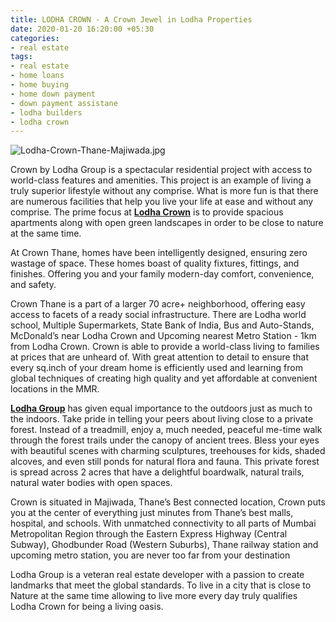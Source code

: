 ```yaml
---
title: LODHA CROWN - A Crown Jewel in Lodha Properties
date: 2020-01-20 16:20:00 +05:30
categories:
- real estate
tags:
- real estate
- home loans
- home buying
- home down payment
- down payment assistane
- lodha builders
- lodha crown
---
```


![Lodha-Crown-Thane-Majiwada.jpg](/uploads/Lodha-Crown-Thane-Majiwada.jpg)

Crown by Lodha Group is a spectacular residential project with access to world-class features and amenities. This project is an example of living a truly superior lifestyle without any comprise. What is more fun is that there are numerous facilities that help you live your life at ease and without any comprise. The prime focus at **[Lodha Crown](https://homecapital.in/project/97/crown)** is to provide spacious apartments along with open green landscapes in order to be close to nature at the same time.

At Crown Thane, homes have been intelligently designed, ensuring zero wastage of space. These homes boast of quality fixtures, fittings, and finishes. Offering you and your family modern-day comfort, convenience, and safety.

Crown Thane is a part of a larger 70 acre+ neighborhood, offering easy access to facets of a ready social infrastructure. There are Lodha world school, Multiple Supermarkets, State Bank of India, Bus and Auto-Stands, McDonald’s near Lodha Crown and Upcoming nearest Metro Station - 1km from Lodha Crown. Crown is able to provide a world-class living to families at prices that are unheard of. With great attention to detail to ensure that every sq.inch of your dream home is efficiently used and learning from global techniques of creating high quality and yet affordable at convenient locations in the MMR.

**[Lodha Group](https://homecapital.in/offering/developer/lodha)** has given equal importance to the outdoors just as much to the indoors. Take pride in telling your peers about living close to a private forest. Instead of a treadmill, enjoy a, much needed, peaceful me-time walk through the forest trails under the canopy of ancient trees. Bless your eyes with beautiful scenes with charming sculptures, treehouses for kids, shaded alcoves, and even still ponds for natural flora and fauna. This private forest is spread across 2 acres that have a delightful boardwalk, natural trails, natural water bodies with open spaces.

Crown is situated in Majiwada, Thane’s Best connected location, Crown puts you at the center of everything just minutes from Thane’s best malls, hospital, and schools. With unmatched connectivity to all parts of Mumbai Metropolitan Region through the Eastern Express Highway (Central Subway), Ghodbunder Road (Western Suburbs), Thane railway station and upcoming metro station, you are never too far from your destination

Lodha Group is a veteran real estate developer with a passion to create landmarks that meet the global standards. To live in a city that is close to Nature at the same time allowing to live more every day truly qualifies Lodha Crown for being a living oasis.
